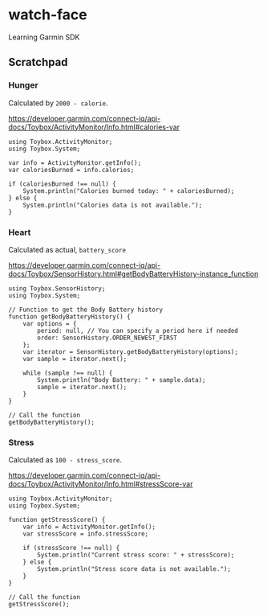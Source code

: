 # watch-face
Learning Garmin SDK

## Scratchpad 

### Hunger 

Calculated by `2000 - calorie`. 

https://developer.garmin.com/connect-iq/api-docs/Toybox/ActivityMonitor/Info.html#calories-var

```
using Toybox.ActivityMonitor;
using Toybox.System;

var info = ActivityMonitor.getInfo();
var caloriesBurned = info.calories;

if (caloriesBurned !== null) {
    System.println("Calories burned today: " + caloriesBurned);
} else {
    System.println("Calories data is not available.");
}
```


### Heart

Calculated as actual, `battery_score`

https://developer.garmin.com/connect-iq/api-docs/Toybox/SensorHistory.html#getBodyBatteryHistory-instance_function

```
using Toybox.SensorHistory;
using Toybox.System;

// Function to get the Body Battery history
function getBodyBatteryHistory() {
    var options = {
        period: null, // You can specify a period here if needed
        order: SensorHistory.ORDER_NEWEST_FIRST
    };
    var iterator = SensorHistory.getBodyBatteryHistory(options);
    var sample = iterator.next();

    while (sample !== null) {
        System.println("Body Battery: " + sample.data);
        sample = iterator.next();
    }
}

// Call the function
getBodyBatteryHistory();

```
### Stress

Calculated as `100 - stress_score`. 

https://developer.garmin.com/connect-iq/api-docs/Toybox/ActivityMonitor/Info.html#stressScore-var

```
using Toybox.ActivityMonitor;
using Toybox.System;

function getStressScore() {
    var info = ActivityMonitor.getInfo();
    var stressScore = info.stressScore;

    if (stressScore !== null) {
        System.println("Current stress score: " + stressScore);
    } else {
        System.println("Stress score data is not available.");
    }
}

// Call the function
getStressScore();

```
